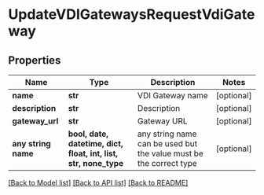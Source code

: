 # UpdateVDIGatewaysRequestVdiGateway


## Properties
Name | Type | Description | Notes
------------ | ------------- | ------------- | -------------
**name** | **str** | VDI Gateway name | [optional] 
**description** | **str** | Description | [optional] 
**gateway_url** | **str** | Gateway URL | [optional] 
**any string name** | **bool, date, datetime, dict, float, int, list, str, none_type** | any string name can be used but the value must be the correct type | [optional]

[[Back to Model list]](../README.md#documentation-for-models) [[Back to API list]](../README.md#documentation-for-api-endpoints) [[Back to README]](../README.md)


